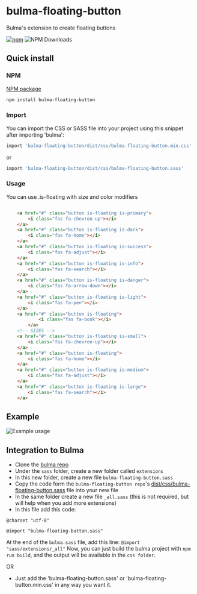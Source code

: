 # bulma-floating-button
Bulma's extension to create floating buttons

[![npm](https://img.shields.io/npm/v/bulma-floating-button)](https://www.npmjs.com/package/bulma-floating-button) ![NPM Downloads](https://img.shields.io/npm/d18m/bulma-floating-button)


## Quick install
### NPM
[NPM package](https://www.npmjs.com/package/bulma-floating-button)
```sh
npm install bulma-floating-button
```
### Import
You can import the CSS or SASS file into your project using this snippet after importing 'bulma':
```sh
import 'bulma-floating-button/dist/css/bulma-floating-button.min.css'
```
or
```sh
import 'bulma-floating-button/dist/css/bulma-floating-button.sass'
```

### Usage
You can use .is-floating with size and color modifiers
```html

    <a href="#" class="button is-floating is-primary">
        <i class="fas fa-chevron-up"></i>
    </a>
    <a href="#" class="button is-floating is-dark">
        <i class="fas fa-home"></i>
    </a>
    <a href="#" class="button is-floating is-success">
        <i class="fas fa-adjust"></i>
    </a>
    <a href="#" class="button is-floating is-info">
        <i class="fas fa-search"></i>
    </a>
    <a href="#" class="button is-floating is-danger">
        <i class="fas fa-arrow-down"></i>
    </a>
    <a href="#" class="button is-floating is-light">
        <i class="fas fa-pen"></i>
    </a>
    <a href="#" class="button is-floating">
            <i class="fas fa-book"></i>
        </a>
    <!-- SIZES -->
    <a href="#" class="button is-floating is-small">
        <i class="fas fa-chevron-up"></i>
    </a>
    <a href="#" class="button is-floating">
        <i class="fas fa-home"></i>
    </a>
    <a href="#" class="button is-floating is-medium">
        <i class="fas fa-adjust"></i>
    </a>
    <a href="#" class="button is-floating is-large">
        <i class="fas fa-search"></i>
    </a>
```

Example
---
![Example usage](https://raw.githubusercontent.com/alakise/bulma-floating-button/master/example/index.png?token=AEICCE55L64XQKBNHPW4PZS6XRPD6)

Integration to Bulma
---
- Clone the [bulma repo](https://github.com/jgthms/bulma)
- Under the `sass` folder, create a new folder called `extensions`
- In this new folder, create a new file `bulma-floating-button.sass`
- Copy the code form the `bulma-floating-button repo`'s [dist/css/bulma-floating-button.sass](https://github.com/alakise/bulma-floating-button/blob/master/dist/css/bulma-floating-button.sass) file into your new file
- In the same folder create a new file `_all.sass` (this is not required, but will help when you add more extensions)
- In this file add this code:
```
@charset "utf-8"

@import "bulma-floating-button.sass"
```
At the end of the `bulma.sass` file, add this line: `@import "sass/extensions/_all"`
Now, you can just build the bulma project with `npm run build`, and the output will be available in the `css folder`.

OR

- Just add the 'bulma-floating-button.sass' or 'bulma-floating-button.min.css' in any way you want it.

